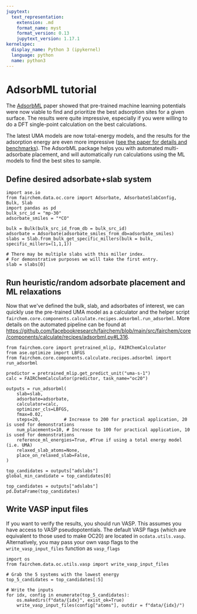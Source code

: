 ```yaml
---
jupytext:
  text_representation:
    extension: .md
    format_name: myst
    format_version: 0.13
    jupytext_version: 1.17.1
kernelspec:
  display_name: Python 3 (ipykernel)
  language: python
  name: python3
---
```


# AdsorbML tutorial

The [AdsorbML](https://arxiv.org/abs/2211.16486) paper showed that pre-trained machine learning potentials were now viable to find and prioritize the best adsorption sites for a given surface. The results were quite impressive, especially if you were willing to do a DFT single-point calculation on the best calculations. 

The latest UMA models are now total-energy models, and the results for the adsorption energy are even more impressive ([see the paper for details and benchmarks](https://ai.meta.com/research/publications/uma-a-family-of-universal-models-for-atoms/)). The AdsorbML package helps you with automated multi-adsorbate placement, and will automatically run calculations using the ML models to find the best sites to sample. 

## Define desired adsorbate+slab system

```{code-cell} ipython3
import ase.io
from fairchem.data.oc.core import Adsorbate, AdsorbateSlabConfig, Bulk, Slab
import pandas as pd
bulk_src_id = "mp-30"
adsorbate_smiles = "*CO"

bulk = Bulk(bulk_src_id_from_db = bulk_src_id)
adsorbate = Adsorbate(adsorbate_smiles_from_db=adsorbate_smiles)
slabs = Slab.from_bulk_get_specific_millers(bulk = bulk, specific_millers=(1,1,1))

# There may be multiple slabs with this miller index.
# For demonstrative purposes we will take the first entry.
slab = slabs[0]
```

## Run heuristic/random adsorbate placement and ML relaxations

Now that we've defined the bulk, slab, and adsorbates of interest, we can quickly use the pre-trained UMA model as a calculator and the helper script `fairchem.core.components.calculate.recipes.adsorbml.run_adsorbml`. More details on the automated pipeline can be found at https://github.com/facebookresearch/fairchem/blob/main/src/fairchem/core/components/calculate/recipes/adsorbml.py#L316.

```{code-cell} ipython3
from fairchem.core import pretrained_mlip, FAIRChemCalculator
from ase.optimize import LBFGS
from fairchem.core.components.calculate.recipes.adsorbml import run_adsorbml

predictor = pretrained_mlip.get_predict_unit("uma-s-1")
calc = FAIRChemCalculator(predictor, task_name="oc20")

outputs = run_adsorbml(
    slab=slab,
    adsorbate=adsorbate,
    calculator=calc,
    optimizer_cls=LBFGS,
    fmax=0.02,
    steps=20,         # Increase to 200 for practical application, 20 is used for demonstrations
    num_placements=10, # Increase to 100 for practical application, 10 is used for demonstrations
    reference_ml_energies=True, #True if using a total energy model (i.e. UMA)
    relaxed_slab_atoms=None,
    place_on_relaxed_slab=False,
)
```

```{code-cell} ipython3
top_candidates = outputs["adslabs"]
global_min_candidate = top_candidates[0]
```

```{code-cell} ipython3
top_candidates = outputs["adslabs"]
pd.DataFrame(top_candidates)
```

## Write VASP input files

If you want to verify the results, you should run VASP. This assumes you have access to VASP pseudopotentials. The default VASP flags (which are equivalent to those used to make OC20) are located in `ocdata.utils.vasp`. Alternatively, you may pass your own vasp flags to the `write_vasp_input_files` function as `vasp_flags`

```{code-cell} ipython3
import os
from fairchem.data.oc.utils.vasp import write_vasp_input_files

# Grab the 5 systems with the lowest energy
top_5_candidates = top_candidates[:5]

# Write the inputs
for idx, config in enumerate(top_5_candidates):
    os.makedirs(f"data/{idx}", exist_ok=True)
    write_vasp_input_files(config["atoms"], outdir = f"data/{idx}/")
```
